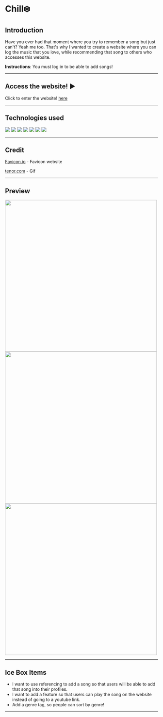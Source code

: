 # Chill❄️
## Introduction
Have you ever had that moment where you try to remember a song but just can't? Yeah me too. That's why I wanted to create a website where you can log the music that you love, while recommending that song to others who accesses this website. 

**Instructions**: You must log in to be able to add songs!
***

## Access the website! ▶️
Click to enter the website! [here](https://chill-jy.herokuapp.com/)
***
## Technologies used
![](https://img.shields.io/badge/JavaScript-F7DF1E?style=for-the-badge&logo=javascript&logoColor=black)
![](https://img.shields.io/badge/HTML5-E34F26?style=for-the-badge&logo=html5&logoColor=white)
![](https://img.shields.io/badge/CSS3-1572B6?style=for-the-badge&logo=css3&logoColor=white)
![](https://img.shields.io/badge/Bootstrap-563D7C?style=for-the-badge&logo=bootstrap&logoColor=white)
![](https://img.shields.io/badge/Express.js-404D59?style=for-the-badge)
![](https://img.shields.io/badge/Node.js-43853D?style=for-the-badge&logo=node.js&logoColor=white)
![](https://img.shields.io/badge/MongoDB-4EA94B?style=for-the-badge&logo=mongodb&logoColor=white)

***
## Credit
[Favicon.io](https://favicon.io/) - Favicon website

[tenor.com](https://tenor.com/view/lofi-girl-lofi-study-gif-22173420) - Gif

***
## Preview
<img src="https://imgur.com/3w5PROa.png" width="500px"> 
<img src="https://imgur.com/PNPwhHr.png" width="500px"> 
<img src="https://imgur.com/o7Z6IH5.png" width="500px"> 

***

## Ice Box Items
- I want to use referencing to add a song so that users will be able to add that song into their profiles.
- I want to add a feature so that users can play the song on the website instead of going to a youtube link.
- Add a genre tag, so people can sort by genre!
***